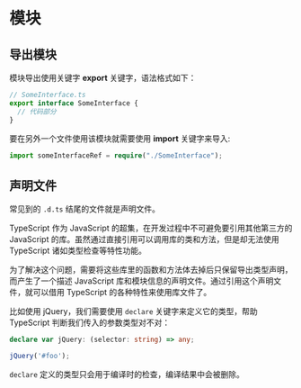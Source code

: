 # 模块

## 导出模块

模块导出使用关键字 **export** 关键字，语法格式如下：

```typescript
// SomeInterface.ts 
export interface SomeInterface {
  // 代码部分
}
```

要在另外一个文件使用该模块就需要使用 **import** 关键字来导入:

```typescript
import someInterfaceRef = require("./SomeInterface");
```

## 声明文件

常见到的 `.d.ts` 结尾的文件就是声明文件。

TypeScript 作为 JavaScript 的超集，在开发过程中不可避免要引用其他第三方的 JavaScript 的库。虽然通过直接引用可以调用库的类和方法，但是却无法使用TypeScript 诸如类型检查等特性功能。

为了解决这个问题，需要将这些库里的函数和方法体去掉后只保留导出类型声明，而产生了一个描述 JavaScript 库和模块信息的声明文件。通过引用这个声明文件，就可以借用 TypeScript 的各种特性来使用库文件了。

比如使用 jQuery，我们需要使用 `declare` 关键字来定义它的类型，帮助 TypeScript 判断我们传入的参数类型对不对：

```typescript
declare var jQuery: (selector: string) => any;

jQuery('#foo');
```

`declare` 定义的类型只会用于编译时的检查，编译结果中会被删除。

